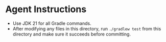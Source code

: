# Agent Instructions

- Use JDK 21 for all Gradle commands.
- After modifying any files in this directory, run `./gradlew test` from this directory and make sure it succeeds before committing.
